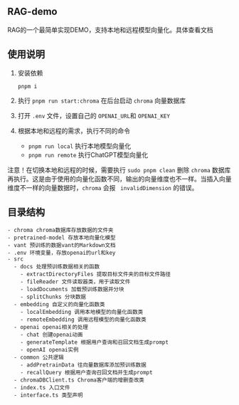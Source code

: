 ## RAG-demo

RAG的一个最简单实现DEMO，支持本地和远程模型向量化。具体查看文档


## 使用说明

1. 安装依赖

   ```shell
   pnpm i
   ```
2. 执行 `pnpm run start:chroma` 在后台启动 `chroma` 向量数据库
3. 打开 `.env` 文件，设置自己的 `OPENAI_URL`和  `OPENAI_KEY`
4. 根据本地和远程的需求，执行不同的命令

   - `pnpm run local` 执行本地模型向量化
   - `pnpm run remote` 执行ChatGPT模型向量化

注意！在切换本地和远程的时候，需要执行 `sudo pnpm clean` 删除 `chroma` 数据库再执行。这是由于使用的向量化函数不同，输出的向量维度也不一样。当插入向量维度不一样的向量数据时，`chroma` 会报 ` invalidDimension` 的错误。


## 目录结构

```shell
- chroma chroma数据库存放数据的文件夹
- pretrained-model 存放本地向量化模型
- vant 预训练的数据vant的Markdown文档
- .env 环境变量，存放openai的url和key
- src
  - docs 处理预训练数据相关的函数
    - extractDirectoryFiles 提取目标文件夹的目标文件路径
    - fileReader 文件读取器类，用于读取文件
    - loadDocuments 加载预训练数据并分块
    - splitChunks 分块数据
  - embedding 自定义的向量化函数类
    - localEmbedding 调用本地模型的向量化函数类
    - remoteEmbedding 调用远程模型的向量化函数类
  - openai openai相关的处理
    - chat 创建openai动画
    - generateTemplate 根据用户查询和召回文档生成prompt
    - openAI openai实例
  - common 公共逻辑
    - addPretrainData 往向量数据库添加预训练数据
    - recallQuery 根据用户查询召回文档并生成prompt
  - chromaDBClient.ts Chroma客户端的增删查改类
  - index.ts 入口文件
  - interface.ts 类型声明
```
